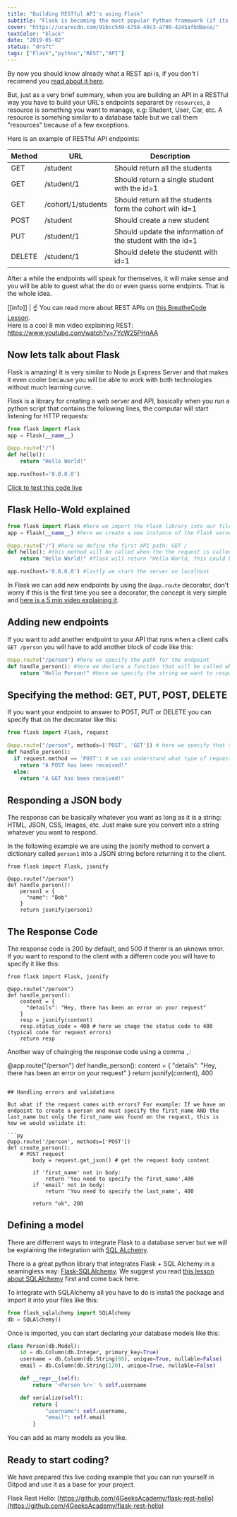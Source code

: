 ```yaml
---
title: "Building RESTful API's using Flask"
subtitle: "Flask is becoming the most popular Python framework (if its not already), learn how to build RESTful API's the REST way"
cover: "https://ucarecdn.com/91bcc549-6758-49c3-a790-4245afbd8ece/"
textColor: "black"
date: "2019-05-02"
status: "draft"
tags: ["Flask","python","REST","API"]
---
```


By now you should know already what a REST api is, if you don't I recomend you [read about it here](http://content.breatheco.de/lesson/understanding-rest-apis).

But, just as a very brief summary, when you are building an API in a RESTful way you have to build your URL's endpoints separaret by `resources`, a resource is something you want to manage, e.g: Student, User, Car, etc. A resource is somehing similar to a database table but we call them "resources" because of a few exceptions.

Here is an example of RESTful API endpoints:

| Method | URL | Description |
| ------ | --- | ----------- |
| GET    | /student | Should return all the students |
| GET    | /student/1 | Should return a single student with the id=1 |
| GET    | /cohort/1/students | Should return all the students form the cohort wih id=1 |
| POST   | /student | Should create a new student |
| PUT    | /student/1 | Should update the information of the student with the id=1 |
| DELETE | /student/1 | Should delete the studentt with id=1 |

After a while the endpoints will speak for themselves, it will make sense and you will be able to guest what the do or even guess some endpints. That is the whole idea.

[[info]]
| :point_up: You can read more about REST APIs on [this BreatheCode Lesson](http://content.breatheco.de/lesson/understanding-rest-apis).<br /> Here is a cool 8 min video explaining REST: https://www.youtube.com/watch?v=7YcW25PHnAA

## Now lets talk about Flask

Flask is amazing! It is very similar to Node.js Express Server and that makes it even cooler because you will be able to work with both technologies without much learning curve.

Flask is a library for creating a web server and API, basically when you run a python script that contains the following lines, the computar will start listening for HTTP requests:

```py
from flask import Flask
app = Flask(__name__)

@app.route("/")
def hello():
    return "Hello World!"

app.run(host='0.0.0.0')
```
[Click to test this code live](https://repl.it/@4GeeksAcademy/Flask-Hello-World)


## Flask Hello-Wold explained

```py
from flask import Flask #here we import the Flask library into our file
app = Flask(__name__) #here we create a new instance of the Flask server

@app.route("/") #here we define the first API path: GET /
def hello(): #this method will be called when the the request is called from a any client
    return "Hello World!" #flask will return "Hello World, this could be an HTML string or a JSON string.

app.run(host='0.0.0.0') #lastly we start the server on localhost
```

In Flask we can add new endpoints by using the `@app.route` decorator, don't worry if this is the first time you see a decorator, the concept is very simple and [here is a 5 min video explaining it](https://www.youtube.com/watch?v=7ipNLN9y-nc).

## Adding new endpoints

If you want to add another endpoint to your API that runs when a client calls `GET /person` you will have to add another block of code like this:

```py
@app.route("/person") #here we specify the path for the endpoint
def handle_person(): #here we declare a function that will be called when a request is made to that url
    return "Hello Person!" #here we specify the string we want to responde to the client.
```

## Specifying the method: GET, PUT, POST, DELETE

If you want your endpoint to answer to POST, PUT or DELETE you can specify that on the decorator like this:

```py
from flask import Flask, request

@app.route("/person", methods=['POST', 'GET']) # here we specify that this endpoints accepts POST and GET requests
def handle_person():
  if request.method == 'POST': # we can understand what type of request are we handling using a conditional
    return "A POST has been received!"
  else:
    return "A GET has been received!"
```

## Responding a JSON body

The response can be basically whatever you want as long as it is a string: HTML, JSON, CSS, Images, etc. Just make sure you convert into a string whatever you want to respond.

In the following example we are using the jsonify method to convert a dictionary called `person1` into a JSON string before returning it to the client.

```
from flask import Flask, jsonify

@app.route("/person")
def handle_person():
    person1 = {
      "name": "Bob"
    }
    return jsonify(person1)
```

## The Response Code

The response code is 200 by default, and 500 if therer is an uknown error. If you want to respond to the client with a differen code you will have to specify it like this:

```
from flask import Flask, jsonify

@app.route("/person")
def handle_person():
    content = {
      "details": "Hey, there has been an error on your request"
    }
    resp = jsonify(content)
    resp.status_code = 400 # here we chage the status code to 400 (typical code for request errors)
    return resp
```

Another way of chainging the response code using a comma `,`:

@app.route("/person")
def handle_person():
    content = {
      "details": "Hey, there has been an error on your request"
    }
    return jsonify(content), 400
```

## Handling errors and validations

But what if the request comes with errors? For example: If we have an endpoint to create a person and must specify the first_name AND the last_name but only the first_name was found on the request, this is how we would validate it:

```py
@app.route('/person', methods=['POST'])
def create_person():
    # POST request
        body = request.get_json() # get the request body content
        
        if 'first_name' not in body:
            return 'You need to specify the first_name',400
        if 'email' not in body:
            return 'You need to specify the last_name', 400
            
        return "ok", 200
```

## Defining a model

There are differrent ways to integrate Flask to a database server but we will be explaining the integration with [SQL ALchemy](http://content.breatheco.de/lesson/everything-you-need-to-start-using-sqlalchemy).

There is a great python library that integrates Flask + SQL Alchemy in a seamingless way: [Flask-SQLAlchemy](https://github.com/pallets/flask-sqlalchemy). We suggest you read [this lesson about SQLAlchemy](https://content.breatheco.de/lesson/everything-you-need-to-start-using-sqlalchemy) first and come back here.

To integrate with SQLAlchemy all you have to do is install the package and import it into your files like this:
```py
from flask_sqlalchemy import SQLAlchemy
db = SQLAlchemy()
```

Once is imported, you can start declaring your database models like this:

```py
class Person(db.Model):
    id = db.Column(db.Integer, primary_key=True)
    username = db.Column(db.String(80), unique=True, nullable=False)
    email = db.Column(db.String(120), unique=True, nullable=False)

    def __repr__(self):
        return '<Person %r>' % self.username

    def serialize(self):
        return {
            "username": self.username,
            "email": self.email
        }
  ```
  
  You can add as many models as you like.
  
## Ready to start coding?

We have prepared this live coding example that you can run yourself in Gitpod and use it as a base for your project.

Flask Rest Hello: [https://github.com/4GeeksAcademy/flask-rest-hello](https://github.com/4GeeksAcademy/flask-rest-hello)
